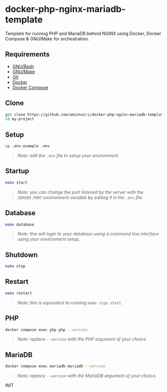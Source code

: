 # docker-php-nginx-mariadb-template

Template for running PHP and MariaDB behind NGINX using Docker, Docker Compose & GNU/Make for orchestration.

## Requirements

- [GNU/Bash](https://www.gnu.org/software/bash/)
- [GNU/Make]()
- [Git](https://git-scm.com/)
- [Docker](https://www.docker.com/)
- [Docker Compose](https://docs.docker.com/compose/)

## Clone

```bash
git clone https://github.com/aminnairi/docker-php-nginx-mariadb-template my-project
cd my-project
```

## Setup

```bash
cp .env.example .env
```

> *Note: edit the `.env` file to setup your environment.*

## Startup

```bash
make start
```

> *Note: you can change the port listened by the server with the `SERVER_PORT` environment variable by editing it in the `.env` file.*

## Database

```bash
make database
```

> *Note: this will login to your database using a command line interface using your environment setup.*

## Shutdown

```bash
make stop
```

## Restart

```bash
make restart
```

> *Note: this is equivalent to running `make stop start`.*

## PHP

```bash
docker compose exec php php --version
```

> *Note: replace `--version` with the PHP argument of your choice.*

## MariaDB

```bash
docker compose exec mariadb mariadb --version
```

> *Note: replace `--version` with the MariaDB argument of your choice.*

INIT 

